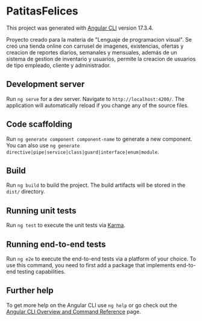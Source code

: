 # PatitasFelices

This project was generated with [Angular CLI](https://github.com/angular/angular-cli) version 17.3.4.

Proyecto creado para la materia de "Lenguaje de programacion visual". Se creó una tienda online con carrusel de imagenes, existencias, ofertas y creacion de reportes diarios, semanales y mensuales, además de un sistema de gestion de inventario y usuarios, permite la creacion de usuarios de tipo empleado, cliente y administrador.

## Development server

Run `ng serve` for a dev server. Navigate to `http://localhost:4200/`. The application will automatically reload if you change any of the source files.

## Code scaffolding

Run `ng generate component component-name` to generate a new component. You can also use `ng generate directive|pipe|service|class|guard|interface|enum|module`.

## Build

Run `ng build` to build the project. The build artifacts will be stored in the `dist/` directory.

## Running unit tests

Run `ng test` to execute the unit tests via [Karma](https://karma-runner.github.io).

## Running end-to-end tests

Run `ng e2e` to execute the end-to-end tests via a platform of your choice. To use this command, you need to first add a package that implements end-to-end testing capabilities.

## Further help

To get more help on the Angular CLI use `ng help` or go check out the [Angular CLI Overview and Command Reference](https://angular.io/cli) page.
